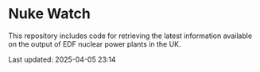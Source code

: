 # Nuke Watch

This repository includes code for retrieving the latest information available on the output of EDF nuclear power plants in the UK.

Last updated: 2025-04-05 23:14